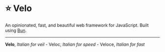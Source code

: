 # ⭐ Velo

An opinionated, fast, and beautiful web framework for JavaScript. Built using [Bun](https://bun.sh).

---

**Velo**, *Italian for veil* - Veloc, *Italian for speed* - Veloce, *Italian for fast*
